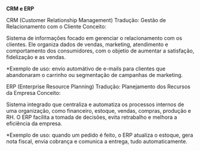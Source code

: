 **CRM e ERP**

CRM (Customer Relationship Management)
Tradução: Gestão de Relacionamento com o Cliente
Conceito:


Sistema de informações focado em gerenciar o relacionamento com os clientes. Ele organiza dados de vendas, marketing, atendimento
e comportamento dos consumidores, com o objetio de aumentar a satisfação, fidelização e as vendas.


*Exemplo de uso: envio automátivo de e-mails para clientes que abandonaram o carrinho ou segmentação de campanhas de marketing.


ERP (Enterprise Resource Planning)
Tradução: Planejamento dos Recursos da Empresa
Conceito: 


Sistema integrado que centraliza e automatiza os processos internos de uma organização, como financeiro, estoque, vendas, compras,
produção e RH. O ERP facilita a tomada de decisões, evita retrabalho e melhora a eficiência da empresa.


*Exemplo de uso: quando um pedido é feito, o ERP atualiza o estoque, gera nota fiscal, envia cobrança e comunica a entrega, tudo
automaticamente.
